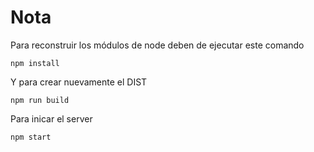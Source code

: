 # Nota

Para reconstruir los módulos de node deben de ejecutar este comando

```
npm install
```

Y para crear nuevamente el DIST

```
npm run build
```

Para inicar el server

```
npm start
```
